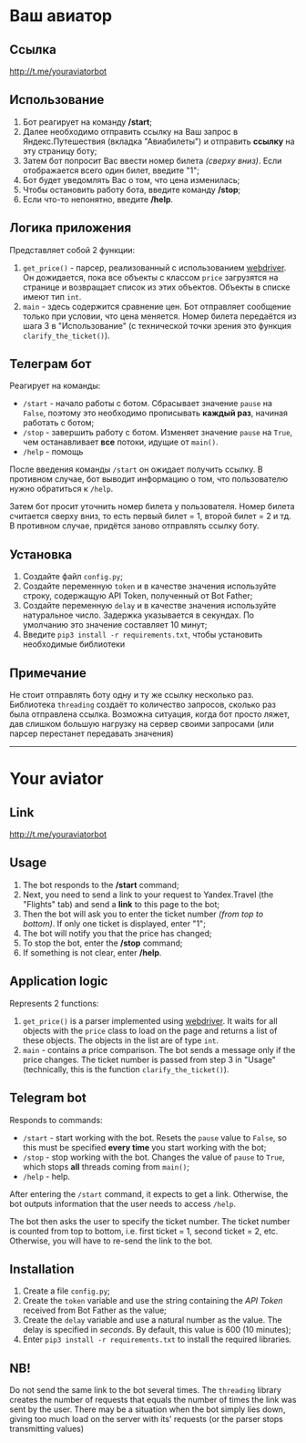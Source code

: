 # Ваш авиатор
## Ссылка
http://t.me/youraviatorbot

## Использование
1. Бот реагирует на команду **/start**;
2. Далее необходимо отправить ссылку на Ваш запрос в Яндекс.Путешествия (вкладка "Авиабилеты") и отправить **ссылку** на эту страницу боту;
3. Затем бот попросит Вас ввести номер билета *(сверху вниз)*. Если отображается всего один билет, введите "1";
4. Бот будет уведомлять Вас о том, что цена изменилась;
5. Чтобы остановить работу бота, введите команду **/stop**;
6. Если что-то непонятно, введите **/help**.

## Логика приложения
Представляет собой 2 функции:
1. `get_price()` - парсер, реализованный с использованием [webdriver](https://pypi.org/project/selenium/). Он дожидается, пока все объекты с классом `price` загрузятся на странице и возвращает список из этих объектов. Объекты в списке имеют тип `int`.
2. `main` - здесь содержится сравнение цен. Бот отправляет сообщение только при условии, что цена меняется. Номер билета передаётся из шага 3 в "Использование" (с технической точки зрения это функция `clarify_the_ticket()`). 

## Телеграм бот
Реагирует на команды:
- `/start` - начало работы с ботом. Сбрасывает значение `pause` на `False`, поэтому это необходимо прописывать **каждый раз**, начиная работать с ботом;
- `/stop` - завершить работу с ботом. Изменяет значение `pause` на `True`, чем останавливает **все** потоки, идущие от `main()`.
- `/help` - помощь

После введения команды `/start` он ожидает получить ссылку. В противном случае, бот выводит информацию о том, что пользователю нужно обратиться к `/help`.

Затем бот просит уточнить номер билета у пользователя. Номер билета считается сверху вниз, то есть первый билет = 1, второй билет = 2 и тд. В противном случае, придётся заново отправлять ссылку боту.

## Установка
1. Создайте файл `config.py`;
2. Создайте переменную `token` и в качестве значения используйте строку, содержащую API Token, полученный от Bot Father;
3. Создайте переменную `delay` и в качестве значения используйте натуральное число. Задержка указывается в секундах. По умолчанию это значение составляет 10 минут;
4. Введите `pip3 install -r requirements.txt`, чтобы установить необходимые библиотеки

## Примечание
Не стоит отправлять боту одну и ту же ссылку несколько раз. Библиотека `threading` создаёт то количество запросов, сколько раз была отправлена ссылка. Возможна ситуация, когда бот просто ляжет, дав слишком большую нагрузку на сервер своими запросами (или парсер перестанет передавать значения)

---
# Your aviator
## Link
http://t.me/youraviatorbot

## Usage
1. The bot responds to the **/start** command;
2. Next, you need to send a link to your request to Yandex.Travel (the "Flights" tab) and send a **link** to this page to the bot;
3. Then the bot will ask you to enter the ticket number *(from top to bottom)*. If only one ticket is displayed, enter "1";
4. The bot will notify you that the price has changed;
5. To stop the bot, enter the **/stop** command;
6. If something is not clear, enter **/help**.

## Application logic
Represents 2 functions:
1. `get_price()` is a parser implemented using [webdriver](https://pypi.org/project/selenium/). It waits for all objects with the `price` class to load on the page and returns a list of these objects. The objects in the list are of type `int`.
2. `main` - contains a price comparison. The bot sends a message only if the price changes. The ticket number is passed from step 3 in "Usage" (technically, this is the function `clarify_the_ticket()`).

## Telegram bot
Responds to commands:
- `/start` - start working with the bot. Resets the `pause` value to `False`, so this must be specified **every time** you start working with the bot;
- `/stop` - stop working with the bot. Changes the value of `pause` to `True`, which stops **all** threads coming from `main()`;
- `/help` - help.

After entering the `/start` command, it expects to get a link. Otherwise, the bot outputs information that the user needs to access `/help`.

The bot then asks the user to specify the ticket number. The ticket number is counted from top to bottom, i.e. first ticket = 1, second ticket = 2, etc. Otherwise, you will have to re-send the link to the bot.

## Installation
1. Create a file `config.py`;
2. Create the `token` variable and use the string containing the *API Token* received from Bot Father as the value;
3. Create the `delay` variable and use a natural number as the value. The delay is specified in *seconds*. By default, this value is 600 (10 minutes);
4. Enter `pip3 install -r requirements.txt` to install the required libraries.

## NB!
Do not send the same link to the bot several times. The `threading` library creates the number of requests that equals the number of times the link was sent by the user. There may be a situation when the bot simply lies down, giving too much load on the server with its' requests (or the parser stops transmitting values)
